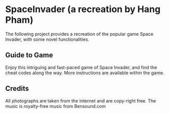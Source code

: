 # SpaceInvader (a recreation by Hang Pham)
The following project provides a recreation of the popular game Space Invader, with some novel functionalities. 

## Guide to Game 
Enjoy this intriguing and fast-paced game of Space Invader, and find the cheat codes along the way. More instructions are available within the game.

## Credits 
All photographs are taken from the Internet and are copy-right free. The music is royalty-free music from Bensound.com
